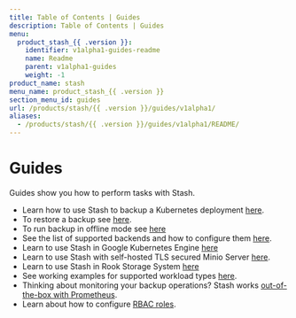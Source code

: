 ```yaml
---
title: Table of Contents | Guides
description: Table of Contents | Guides
menu:
  product_stash_{{ .version }}:
    identifier: v1alpha1-guides-readme
    name: Readme
    parent: v1alpha1-guides
    weight: -1
product_name: stash
menu_name: product_stash_{{ .version }}
section_menu_id: guides
url: /products/stash/{{ .version }}/guides/v1alpha1/
aliases:
  - /products/stash/{{ .version }}/guides/v1alpha1/README/
---
```

# Guides

Guides show you how to perform tasks with Stash.

- Learn how to use Stash to backup a Kubernetes deployment [here](/docs/guides/v1alpha1/backup.md).
- To restore a backup see [here](/docs/guides/v1alpha1/restore.md).
- To run backup in offline mode see [here](/docs/guides/v1alpha1/offline_backup.md)
- See the list of supported backends and how to configure them [here](/docs/guides/v1alpha1/backends/overview.md).
- Learn to use Stash in Google Kubernetes Engine [here](/docs/guides/v1alpha1/platforms/gke.md)
- Learn to use Stash with self-hosted TLS secured Minio Server [here](/docs/guides/v1alpha1/platforms/minio.md).
- Learn to use Stash in Rook Storage System [here](/docs/guides/v1alpha1/platforms/rook.md)
- See working examples for supported workload types [here](/docs/guides/v1alpha1/workloads.md).
- Thinking about monitoring your backup operations? Stash works [out-of-the-box with Prometheus](/docs/guides/v1alpha1/monitoring/overview.md).
- Learn about how to configure [RBAC roles](/docs/guides/v1alpha1/rbac.md).
